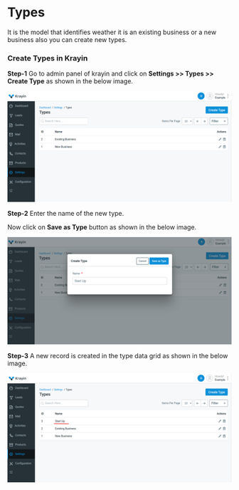 # Types 

It is the model that identifies weather it is an existing business or a new business also you can create new types.

### Create Types in Krayin

**Step-1** Go to admin panel of krayin and click on **Settings >> Types >> Create Type** as shown in the below image.

![Type](../../assets/2.0/images/setting/type.png)

**Step-2** Enter the name of the new type. 

Now click on **Save as Type** button as shown in the below image.

![Create Type](../../assets/2.0/images/setting/createType.png)

**Step-3** A new record is created in the type data grid as shown in the below image.

![Type Grid](../../assets/2.0/images/setting/typeGrid.png)